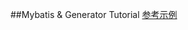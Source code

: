 ##Mybatis & Generator Tutorial
[参考示例](https://www.cnblogs.com/Erma-king/p/6694516.html)  
```$xslt

```